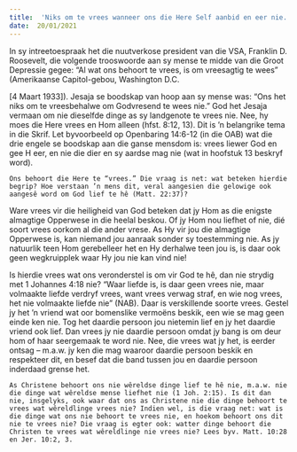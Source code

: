 ```yaml
---
title:  'Niks om te vrees wanneer ons die Here Self aanbid en eer nie. (Jes. 8:11-15)'
date:  20/01/2021
---
```


In sy intreetoespraak het die nuutverkose president van die VSA, Franklin D. Roosevelt, die volgende trooswoorde aan sy mense te midde van die Groot Depressie gegee: “Al wat ons behoort te vrees, is om vreesagtig te wees” (Amerikaanse Capitol-gebou, Washington D.C.

[4 Maart 1933]). Jesaja se boodskap van hoop aan sy mense was: “Ons het niks om te vreesbehalwe om Godvresend te wees nie.” God het Jesaja vermaan om nie dieselfde dinge as sy landgenote te vrees nie. Nee, hy moes die Here vrees en Hom alleen (hfst. 8:12, 13). Dit is ’n belangrike tema in die Skrif. Let byvoorbeeld op Openbaring 14:6-12 (in die OAB) wat die drie engele se boodskap aan die ganse mensdom is: vrees liewer God en gee H eer, en nie die dier en sy aardse mag nie (wat in hoofstuk 13 beskryf word).

`Ons behoort die Here te “vrees.” Die vraag is net: wat beteken hierdie begrip? Hoe verstaan ’n mens dit, veral aangesien die gelowige ook aangesê word om God lief te hê (Matt. 22:37)?`

Ware vrees vir die heiligheid van God beteken dat jy Hom as die enigste almagtige Opperwese in die heelal beskou. Of jy Hom nou liefhet of nie, dié soort vrees oorkom al die ander vrese. As Hy vir jou die almagtige Opperwese is, kan niemand jou aanraak sonder sy toestemming nie. As jy natuurlik teen Hom gerebelleer het en Hy derhalwe teen jou is, is daar ook geen wegkruipplek waar Hy jou nie kan vind nie!

Is hierdie vrees wat ons veronderstel is om vir God te hê, dan nie strydig met 1 Johannes 4:18 nie? “Waar liefde is, is daar geen vrees nie, maar volmaakte liefde verdryf vrees, want vrees verwag straf, en wie nog vrees, het nie volmaakte liefde nie” (NAB). Daar is verskillende soorte vrees. Gestel jy het ’n vriend wat oor bomenslike vermoëns beskik, een wie se mag geen einde ken nie. Tog het daardie persoon jou nietemin lief en jy het daardie vriend ook lief. Dan vrees jy nie daardie persoon omdat jy bang is om deur hom of haar seergemaak te word nie. Nee, die vrees wat jy het, is eerder ontsag – m.a.w. jy ken die mag waaroor daardie persoon beskik en respekteer dit, en besef dat die band tussen jou en daardie persoon inderdaad grense het.

`As Christene behoort ons nie wêreldse dinge lief te hê nie, m.a.w. nie die dinge wat wêreldse mense liefhet nie (1 Joh. 2:15). Is dit dan nie, insgelyks, ook waar dat ons as Christene nie die dinge behoort te vrees wat wêreldlinge vrees nie? Indien wel, is die vraag net: wat is die dinge wat ons nie behoort te vrees nie, en hoekom behoort ons dit nie te vrees nie? Die vraag is egter ook: watter dinge behoort die Christen te vrees wat wêreldlinge nie vrees nie? Lees byv. Matt. 10:28 en Jer. 10:2, 3.`